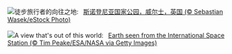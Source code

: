 ![](https://www.bing.com/th?id=OHR.SnowdoniaNational_ZH-CN7415540950_UHD.jpg&w=1000)徒步旅行者的向往之地:&nbsp;&ensp;[斯诺登尼亚国家公园，威尔士，英国 (© Sebastian Wasek/eStock Photo)](https://www.bing.com/th?id=OHR.SnowdoniaNational_ZH-CN7415540950_UHD.jpg)
<br><br/>
![](https://www.bing.com/th?id=OHR.EuropeFromISS_EN-US3248706956_UHD.jpg&w=1000)A view that's out of this world:&nbsp;&ensp;[Earth seen from the International Space Station (© Tim Peake/ESA/NASA via Getty Images)](https://www.bing.com/th?id=OHR.EuropeFromISS_EN-US3248706956_UHD.jpg)
<br><br/>
